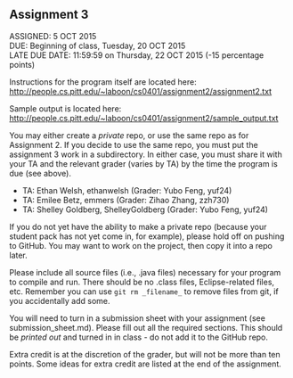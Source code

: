## Assignment 3

ASSIGNED: 5 OCT 2015  
DUE: Beginning of class, Tuesday, 20 OCT 2015  
LATE DUE DATE: 11:59:59 on Thursday, 22 OCT 2015 (-15 percentage points)  

Instructions for the program itself are located here: http://people.cs.pitt.edu/~laboon/cs0401/assignment2/assignment2.txt

Sample output is located here: http://people.cs.pitt.edu/~laboon/cs0401/assignment2/sample_output.txt

You may either create a _private_ repo, or use the same repo as for Assignment 2.  If you decide to use the same repo, you must put the assignment 3 work in a subdirectory.  In either case, you must share it with your TA and the relevant grader (varies by TA) by the time the program is due (see above).

* TA: Ethan Welsh, ethanwelsh (Grader: Yubo Feng, yuf24)
* TA: Emilee Betz, emmers (Grader: Zihao Zhang, zzh730)
* TA: Shelley Goldberg, ShelleyGoldberg  (Grader: Yubo Feng, yuf24)

If you do not yet have the ability to make a private repo (because your student pack has not yet come in, for example), please hold off on pushing to GitHub.  You may want to work on the project, then copy it into a repo later.

Please include all source files (i.e., .java files) necessary for your program to compile and run.  There should be no .class files, Eclipse-related files, etc.  Remember you can use `git rm _filename_` to remove files from git, if you accidentally add some.

You will need to turn in a submission sheet with your assignment (see submission_sheet.md).  Please fill out all the required sections.  This should be _printed out_ and turned in in class - do not add it to the GitHub repo.

Extra credit is at the discretion of the grader, but will not be more than ten points.  Some ideas for extra credit are listed at the end of the assignment.



